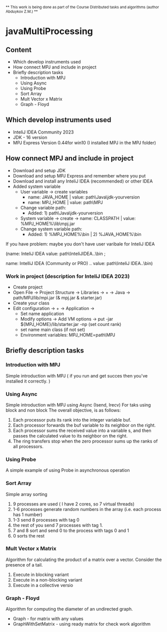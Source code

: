 <sub>** This work is being done as part of the Course Distributed tasks and algorithms (author Abduykov Z.M.) **</sub> 

# javaMultiProcessing

## Content
- Which develop instruments used
- How connect MPJ and include in project
- Briefly description tasks
  - Introduction with MPJ
  - Using Async
  - Using Probe
  - Sort Array
  - Mult Vector x Matrix
  - Graph - Floyd

## Which develop instruments used

- InteliJ IDEA Community 2023
- JDK - 16 version
- MPJ Express Version 0.44for win10 (I installed MPJ in the MPJ folder) 

## How connect MPJ and include in project

- Download and setup JDK
- Download and setup MPJ Express and remember where you put
- Download and install any InteliJ IDEA (recommended) or other IDEA
- Added system variable
  - User variable -> create variables
    - name: JAVA_HOME | value: path\Java\jdk-yourversion
    - name: MPJ_HOME | value: path\MPJ
  - Change variable path:
    - Added: 1) path\Java\jdk-yourversion 
  - System variable -> create -> name: CLASSPATH | value: %MPJ_HOME%\lib\mpj.jar
  - Change system variable path:
    - Added: 1) %MPJ_HOME%\bin | 2) %JAVA_HOME%\bin

If you have problem: maybe you don't have user varibale for InteliJ IDEA 

(name: InteliJ IDEA value: path\InteliJIDEA..\bin ; 

name: IntelliJ IDEA (Community or PRO) .. value: path\InteliJ IDEA..\bin)

### Work in project (description for InteliJ IDEA 2023)

- Create project
- Open File -> Project Structure -> Libraries -> + -> Java -> path/MPJ/lib/mpi.jar (& mpj.jar & starter.jar)
- Create your class
- Edit configuration -> + -> Application ->
  - Set name application
  - Modify options -> Add VM options -> put -jar ${MPJ_HOME}/lib/starter.jar -np (set count rank)
  - set name main class (if not set)
  - Environment variables: MPJ_HOME=path\MPJ

## Briefly description tasks

### Introduction with MPJ

Simple introduction with MPJ ( if you run and get succes then you've installed it correctly. )

### Using Async

Simple introduction with MPJ using Async (Isend, Irecv)
For taks using block and non block
The overall objective, is as follows:
1) Each processor puts its rank into the integer variable buf.
2) Each processor forwards the buf variable to its neighbor on the right.
3) Each processor sums the received value into a variable s, and then passes the calculated value to its neighbor on the right. 
4) The ring transfers stop when the zero processor sums up the ranks of all processors.

### Using Probe

A simple example of using Probe in asynchronous operation

### Sort Array

Simple array sorting
1) 9 processes are used ( I have 2 cores, so 7 virtual threads)
2) 1-6 processes generate random numbers in the array (i.e. each process has 1 number)
3) 1-3 send 8 processes with tag 0
4) the rest of you send 7 processes with tag 1.
5) 7 and 8 sort and send 0 to the process with tags 0 and 1
6) 0 sorts the rest

### Mult Vector x Matrix

Algorithm for calculating the product of a matrix over a vector. 
Consider the presence of a tail.
1) Execute in blocking variant
2) Execute in a non-blocking variant
3) Execute in a collective versio

### Graph - Floyd

Algorithm for computing the diameter of an undirected graph.
- Graph - for matrix with any values
- GraphWithSetMatrix - using ready matrix for check work algorithm 

